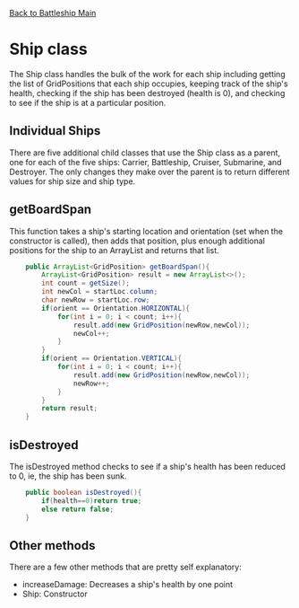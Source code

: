 [Back to Battleship Main](README.md#ship)

# Ship class

The Ship class handles the bulk of the work for each ship including getting the list of GridPositions
that each ship occupies, keeping track of the ship's health, checking if the ship has been destroyed
(health is 0), and checking to see if the ship is at a particular position.

## Individual Ships

There are five additional child classes that use the Ship class as a parent, one for each of the five
ships: Carrier, Battleship, Cruiser, Submarine, and Destroyer. The only changes they make over the
parent is to return different values for ship size and ship type.

## getBoardSpan

This function takes a ship's starting location and orientation (set when the constructor is called),
then adds that position, plus enough additional positions for the ship to an ArrayList and returns
that list.

```java
	public ArrayList<GridPosition> getBoardSpan(){
		ArrayList<GridPosition> result = new ArrayList<>();
		int count = getSize();
		int newCol = startLoc.column;
		char newRow = startLoc.row;
		if(orient == Orientation.HORIZONTAL){
			for(int i = 0; i < count; i++){
				result.add(new GridPosition(newRow,newCol));
				newCol++;
			}
		}
		if(orient == Orientation.VERTICAL){
			for(int i = 0; i < count; i++){
				result.add(new GridPosition(newRow,newCol));
				newRow++;
			}
		}
		return result;
	}
```

## isDestroyed

The isDestroyed method checks to see if a ship's health has been reduced to 0, ie, the ship has been
sunk.

```java
	public boolean isDestroyed(){
		if(health==0)return true;
		else return false;
	}
```

## Other methods

There are a few other methods that are pretty self explanatory:
- increaseDamage: Decreases a ship's health by one point
- Ship: Constructor
